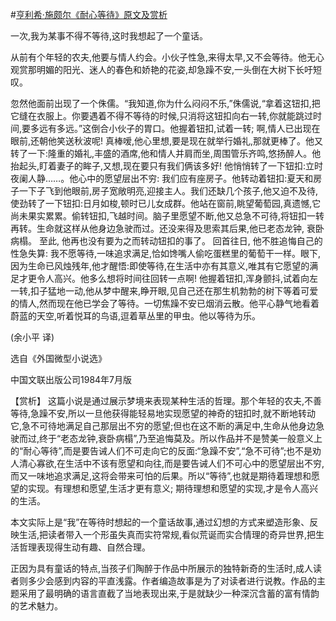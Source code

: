 #[亨利希·施颇尔《耐心等待》原文及赏析](https://www.vrrw.net/wx/15530.html)

一次,我为某事不得不等待,这时我想起了一个童话。

从前有个年轻的农夫,他要与情人约会。小伙子性急,来得太早,又不会等待。他无心观赏那明媚的阳光、迷人的春色和娇艳的花姿,却急躁不安,一头倒在大树下长吁短叹。

忽然他面前出现了一个侏儒。“我知道,你为什么闷闷不乐,”侏儒说,“拿着这钮扣,把它缝在衣服上。你要遇着不得不等待的时候,只消将这钮扣向右一转,你就能跳过时间,要多远有多远。”这倒合小伙子的胃口。他握着钮扣,试着一转; 啊,情人已出现在眼前,还朝他笑送秋波呢! 真棒嗳,他心里想,要是现在就举行婚礼,那就更棒了。他又转了一下:隆重的婚礼,丰盛的酒席,他和情人并肩而坐,周围管乐齐鸣,悠扬醉人。他抬起头,盯着妻子的眸子,又想,现在要只有我们俩该多好! 他悄悄转了一下钮扣:立时夜阑人静……。他心中的愿望层出不穷: 我们应有座房子。他转动着钮扣:夏天和房子一下子飞到他眼前,房子宽敞明亮,迎接主人。我们还缺几个孩子,他又迫不及待,使劲转了一下钮扣:日月如梭,顿时已儿女成群。他站在窗前,眺望葡萄园,真遗憾,它尚未果实累累。偷转钮扣,飞越时间。脑子里愿望不断,他又总急不可待,将钮扣一转再转。生命就这样从他身边急驶而过。还没来得及思索其后果,他已老态龙钟, 衰卧病榻。 至此, 他再也没有要为之而转动钮扣的事了。 回首往日, 他不胜追悔自己的性急失算: 我不愿等待,一味追求满足,恰如馋嘴人偷吃蛋糕里的葡萄干一样。眼下,因为生命已风烛残年,他才醒悟:即使等待,在生活中亦有其意义,唯其有它愿望的满足才更令人高兴。他多么想将时间往回转一点啊! 他握着钮扣,浑身颤抖,试着向左一转,扣子猛地一动,他从梦中醒来,睁开眼,见自己还在那生机勃勃的树下等着可爱的情人,然而现在他已学会了等待。一切焦躁不安已烟消云散。他平心静气地看着蔚蓝的天空,听着悦耳的鸟语,逗着草丛里的甲虫。他以等待为乐。

(余小平 译)

选自《外国微型小说选》

中国文联出版公司1984年7月版



【赏析】 这篇小说是通过展示梦境来表现某种生活的哲理。那个年轻的农夫,不善等待,急躁不安,所以一旦他获得能轻易地实现愿望的神奇的钮扣时,就不断地转动它,急不可待地满足自己那层出不穷的愿望;但也在这不断的满足中,生命从他身边急驶而过,终于“老态龙钟,衰卧病榻”,乃至追悔莫及。所以作品并不是赞美一般意义上的“耐心等待”,而是要告诫人们不可走向它的反面:“急躁不安”,“急不可待”;也不是劝人清心寡欲,在生活中不该有愿望和向往,而是要告诫人们不可心中的愿望层出不穷,而又一味地追求满足,这将会带来可怕的后果。所以“等待”,也就是期待着理想和愿望的实现。有理想和愿望,生活才更有意义; 期待理想和愿望的实现,才是令人高兴的生活。

本文实际上是“我”在等待时想起的一个童话故事,通过幻想的方式来塑造形象、反映生活,把读者带入一个形虽失真而实符常规,看似荒诞而实合情理的奇异世界,把生活哲理表现得生动有趣、自然合理。

正因为具有童话的特点,当孩子们陶醉于作品中所展示的独特新奇的生活时,成人读者则多少会感到内容的平直浅露。作者编造故事是为了对读者进行说教。作品的主题采用了最明确的语言直截了当地表现出来,于是就缺少一种深沉含蓄的富有情韵的艺术魅力。

